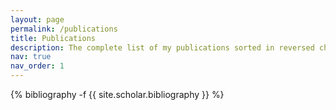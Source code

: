 ```yaml
---
layout: page
permalink: /publications
title: Publications
description: The complete list of my publications sorted in reversed chronological order.
nav: true
nav_order: 1
---
```

<!-- _pages/publications.md -->
<div class="publications">

{% bibliography -f {{ site.scholar.bibliography }} %}

</div>
